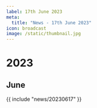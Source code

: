```yaml
---
label: 17th June 2023
meta:
  title: "News - 17th June 2023"
icon: broadcast
image: /static/thumbnail.jpg
---
```


# 2023
## June

{{ include "news/20230617" }}